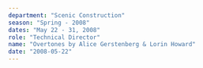 ```yaml
---
department: "Scenic Construction"
season: "Spring - 2008"
dates: "May 22 - 31, 2008"
role: "Technical Director"
name: "Overtones by Alice Gerstenberg & Lorin Howard"
date: "2008-05-22"
---
```

